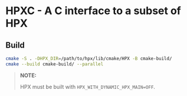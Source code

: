 <!-- Copyright (c) 2007-2022 Louisiana State University                             -->
<!--                                                                                -->
<!--   Distributed under the Boost Software License, Version 1.0. (See accompanying -->
<!--   file LICENSE_1_0.txt or copy at http://www.boost.org/LICENSE_1_0.txt)        -->

# HPXC - A C interface to a subset of HPX

## Build
```sh
cmake -S . -DHPX_DIR=/path/to/hpx/lib/cmake/HPX -B cmake-build/
cmake --build cmake-build/ --parallel
```

> **NOTE:**
>
>HPX must be built with `HPX_WITH_DYNAMIC_HPX_MAIN=OFF`.
